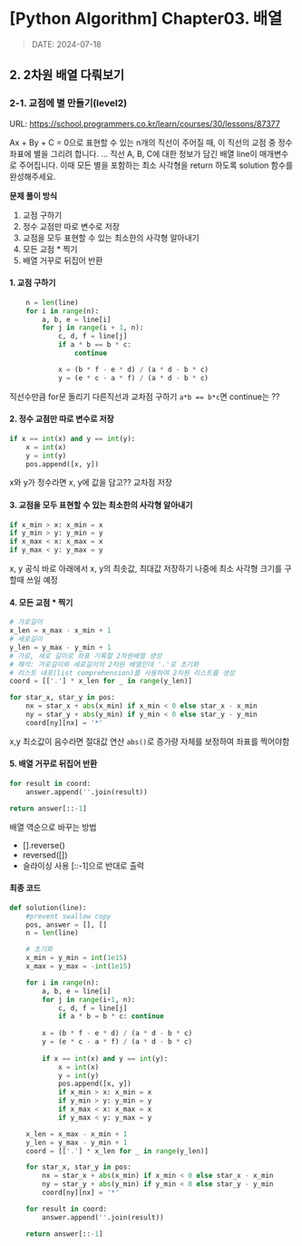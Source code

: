 # [Python Algorithm] Chapter03. 배열
> DATE: 2024-07-18

## 2. 2차원 배열 다뤄보기

### 2-1. 교점에 별 만들기(level2)
URL: https://school.programmers.co.kr/learn/courses/30/lessons/87377

Ax + By + C = 0으로 표현할 수 있는 n개의 직선이 주어질 때, 이 직선의 교점 중 정수 좌표에 별을 그리려 합니다.
...
직선 A, B, C에 대한 정보가 담긴 배열 line이 매개변수로 주어집니다. 이때 모든 별을 포함하는 최소 사각형을 return 하도록 solution 함수를 완성해주세요.

**문제 풀이 방식**
1. 교점 구하기
2. 정수 교점만 따로 변수로 저장
3. 교점을 모두 표현할 수 있는 최소한의 사각형 알아내기
4. 모든 교점 * 찍기
5. 배열 거꾸로 뒤집어 반환

#### 1. 교점 구하기
```python
    n = len(line)
    for i in range(n):
        a, b, e = line[i]
        for j in range(i + 1, n):
            c, d, f = line[j]
            if a * b == b * c:
                continue

            x = (b * f - e * d) / (a * d - b * c)
            y = (e * c - a * f) / (a * d - b * c)
```
직선수만큼 for문 돌리기
다른직선과 교차점 구하기
`a*b == b*c`면 continue는 ?? 


#### 2. 정수 교점만 따로 변수로 저장
```python
if x == int(x) and y == int(y):
    x = int(x)
    y = int(y)
    pos.append([x, y])
```
x와 y가 정수라면 x, y에 값을 담고?? 교차점 저장

#### 3. 교점을 모두 표현할 수 있는 최소한의 사각형 알아내기
```python
if x_min > x: x_min = x
if y_min > y: y_min = y
if x_max < x: x_max = x
if y_max < y: y_max = y
```
x, y 공식 바로 아래에서
x, y의 최솟값, 최대값 저장하기
나중에 최소 사각형 크기를 구할때 쓰일 예정

#### 4. 모든 교점 * 찍기
```python
# 가로길이
x_len = x_max - x_min + 1
# 세로길이
y_len = y_max - y_min + 1
# 가로, 세로 길이로 좌표 기록할 2차원배열 생성
# 해석: 가로길이와 세로길이의 2차원 배열인데 '.'로 초기화
# 리스트 내포(list comprehension)를 사용하여 2차원 리스트를 생성
coord = [['.'] * x_len for _ in range(y_len)] 

for star_x, star_y in pos:
    nx = star_x + abs(x_min) if x_min < 0 else star_x - x_min
    ny = star_y + abs(y_min) if y_min < 0 else star_y - y_min
    coord[ny][nx] = '*'
```
x,y 최소값이 음수라면 
절대값 연산 `abs()`로 증가량 자체를 보정하여 좌표를 찍어야함 

#### 5. 배열 거꾸로 뒤집어 반환
```python
for result in coord:
    answer.append(''.join(result))

return answer[::-1]
```
배열 역순으로 바꾸는 방법
- [].reverse()
- reversed([])
- 슬라이싱 사용 [::-1]으로 반대로 출력




#### 최종 코드
```python
def solution(line):
    #prevent swallow copy
    pos, answer = [], []
    n = len(line)

    # 초기화
    x_min = y_min = int(1e15)
    x_max = y_max = -int(1e15)

    for i in range(n): 
        a, b, e = line[i]
        for j in range(i+1, n):
            c, d, f = line[j]
            if a * b = b * c: continue
        
        x = (b * f - e * d) / (a * d - b * c)
        y = (e * c - a * f) / (a * d - b * c)
        
        if x == int(x) and y == int(y):
            x = int(x)
            y = int(y)
            pos.append([x, y])
            if x_min > x: x_min = x
            if y_min > y: y_min = y
            if x_max < x: x_max = x
            if y_max < y: y_max = y

    x_len = x_max - x_min + 1
    y_len = y_max - y_min + 1
    coord = [['.'] * x_len for _ in range(y_len)]

    for star_x, star_y in pos:
        nx = star_x + abs(x_min) if x_min < 0 else star_x - x_min
        ny = star_y + abs(y_min) if y_min < 0 else star_y - y_min
        coord[ny][nx] = '*'

    for result in coord:
        answer.append(''.join(result))

    return answer[::-1]
            
```